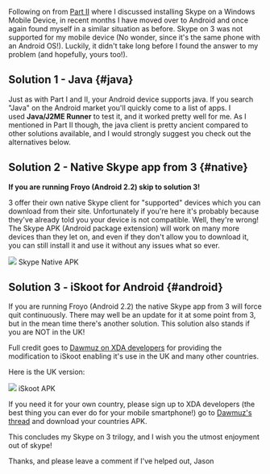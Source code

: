 <!---
title: "Part III - Device not compatible - Skype on 3"
date: "2010-07-30"
categories:
  - "guides"
  - "mobile"
tags:
  - "android"
  - "device-not-compatible"
  - "iskoot"
  - "java"
  - "skype"
  - "skype-on-3"
--->

Following on from [Part II](/2010/03/part-ii-device-not-compatible-skype-on-3/) where I discussed installing Skype on a Windows Mobile Device, in recent months I have moved over to Android and once again found myself in a similar situation as before. Skype on 3 was not supported for my mobile device (No wonder, since it's the same phone with an Android OS!). Luckily, it didn't take long before I found the answer to my problem (and hopefully, yours too!).

## Solution 1 - Java {#java}

Just as with Part I and II, your Android device supports java. If you search "Java" on the Android market you'll quickly come to a list of apps. I used **Java/J2ME Runner** to test it, and it worked pretty well for me. As I mentioned in Part II though, the java client is pretty ancient compared to other solutions available, and I would strongly suggest you check out the alternatives below.

## Solution 2 - Native Skype app from 3 {#native}

**If you are running Froyo (Android 2.2) skip to solution 3!**

3 offer their own native Skype client for "supported" devices which you can download from their site. Unfortunately if you're here it's probably because they've already told you your device is not compatible. Well, they're wrong! The Skype APK (Android package extension) will work on many more devices than they let on, and even if they don't allow you to download it, you can still install it and use it without any issues what so ever.

[![](/wp-includes/images/crystal/archive.png)](/download/Skype%20on%203%200.10.0.8.apk) Skype Native APK

## Solution 3 - iSkoot for Android {#android}

If you are running Froyo (Android 2.2) the native Skype app from 3 will force quit continuously. There may well be an update for it at some point from 3, but in the mean time there's another solution. This solution also stands if you are NOT in the UK!

Full credit goes to [Dawmuz on XDA developers](http://forum.xda-developers.com/showthread.php?t=715910) for providing the modification to iSkoot enabling it's use in the UK and many other countries.

Here is the UK version:

[![](/wp-includes/images/crystal/archive.png)](/download/iskootMod3UK.apk) iSkoot APK

If you need it for your own country, please sign up to XDA developers (the best thing you can ever do for your mobile smartphone!) go to [Dawmuz's thread](http://forum.xda-developers.com/showthread.php?t=715910) and download your countries APK.

This concludes my Skype on 3 trilogy, and I wish you the utmost enjoyment out of skype!

Thanks, and please leave a comment if I've helped out, Jason
